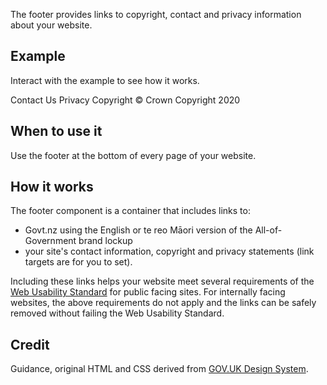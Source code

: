 <P styleSize="large">The footer provides links to copyright, contact and privacy information about your website.</P>

## Example

Interact with the example to see how it works.

<ExampleContainer>
    <ExampleHeading></ExampleHeading>
    <Example title="Example: Footer">
        <Footer>
            <FlexContainer width="fixed">
                <FlexRow>
                    <FlexColumn xs="12" sm="12" md="12" lg="12">
                        <FooterLinks>
                            <FooterLink href="#">Contact Us</FooterLink>
                            <FooterLink href="#">Privacy</FooterLink>
                            <FooterLink href="#">Copyright</FooterLink>
                        </FooterLinks>
                    </FlexColumn>
                </FlexRow>
            </FlexContainer>
            <Subfooter>
                <FlexContainer width="fixed">
                    <FlexRow xsReversed="true" smReversed="false" mdReversed="false" lgReversed="false"  xsVerticalAlign="middle" smVerticalAlign="middle" mdVerticalAlign="middle" lgVerticalAlign="middle" className="example-subfooter-row">
                        <FlexColumn xs="12" sm="5" md="5" lg="5" className="example-subfooter-copyright">
                            &copy; Crown Copyright 2020
                        </FlexColumn>
                        <FlexColumn xs="12" sm="7" md="7" lg="7" xsHorizontalAlign="start" smHorizontalAlign="end" mdHorizontalAlign="end" lgHorizontalAlign="end">
                            <a href="https://www.govt.nz/" className="example-invert-logo">
                                <NzgLogo id="nzg-logo" />
                            </a>
                        </FlexColumn>
                    </FlexRow>
                </FlexContainer>
            </Subfooter>
        </Footer>
    </Example>

</ExampleContainer>

## When to use it

Use the footer at the bottom of every page of your website.

## How it works

The footer component is a container that includes links to:

- Govt.nz using the English or te reo Māori version of the All-of-Government brand lockup
- your site's contact information, copyright and privacy statements (link targets are for you to set).

Including these links helps your website meet several requirements of the [Web Usability Standard](https://www.digital.govt.nz/standards-and-guidance/nz-government-web-standards/web-usability-standard-1-3/) for public facing sites. For internally facing websites, the above requirements do not apply and the links can be safely removed without failing the Web Usability Standard.

## Credit

Guidance, original HTML and CSS derived from [GOV.UK Design System](https://github.com/alphagov/govuk-frontend).
